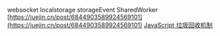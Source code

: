 websocket
localstorage storageEvent
SharedWorker
[https://juejin.cn/post/6844903589924569101](https://juejin.cn/post/6844903589924569101)
[JavaScript 垃圾回收机制](https://juejin.cn/post/6844903858972409869)